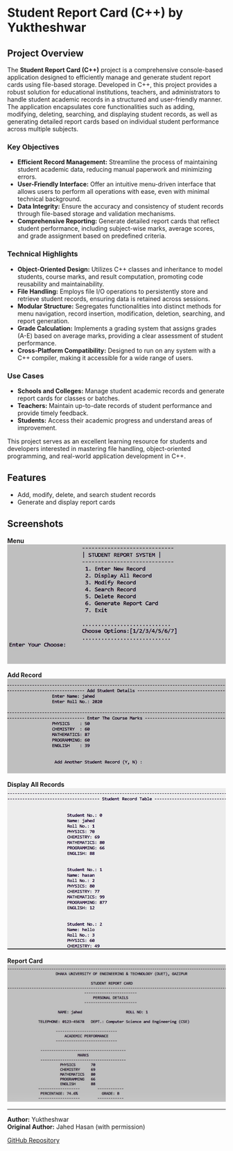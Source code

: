 # Student Report Card (C++) by Yuktheshwar

## Project Overview

The **Student Report Card (C++)** project is a comprehensive console-based application designed to efficiently manage and generate student report cards using file-based storage. Developed in C++, this project provides a robust solution for educational institutions, teachers, and administrators to handle student academic records in a structured and user-friendly manner. The application encapsulates core functionalities such as adding, modifying, deleting, searching, and displaying student records, as well as generating detailed report cards based on individual student performance across multiple subjects.

### Key Objectives
- **Efficient Record Management:** Streamline the process of maintaining student academic data, reducing manual paperwork and minimizing errors.
- **User-Friendly Interface:** Offer an intuitive menu-driven interface that allows users to perform all operations with ease, even with minimal technical background.
- **Data Integrity:** Ensure the accuracy and consistency of student records through file-based storage and validation mechanisms.
- **Comprehensive Reporting:** Generate detailed report cards that reflect student performance, including subject-wise marks, average scores, and grade assignment based on predefined criteria.

### Technical Highlights
- **Object-Oriented Design:** Utilizes C++ classes and inheritance to model students, course marks, and result computation, promoting code reusability and maintainability.
- **File Handling:** Employs file I/O operations to persistently store and retrieve student records, ensuring data is retained across sessions.
- **Modular Structure:** Segregates functionalities into distinct methods for menu navigation, record insertion, modification, deletion, searching, and report generation.
- **Grade Calculation:** Implements a grading system that assigns grades (A-E) based on average marks, providing a clear assessment of student performance.
- **Cross-Platform Compatibility:** Designed to run on any system with a C++ compiler, making it accessible for a wide range of users.

### Use Cases
- **Schools and Colleges:** Manage student academic records and generate report cards for classes or batches.
- **Teachers:** Maintain up-to-date records of student performance and provide timely feedback.
- **Students:** Access their academic progress and understand areas of improvement.

This project serves as an excellent learning resource for students and developers interested in mastering file handling, object-oriented programming, and real-world application development in C++.

## Features
- Add, modify, delete, and search student records
- Generate and display report cards

## Screenshots

**Menu**
![Menu](Images/menu.png)

**Add Record**
![Add Record](Images/addrecord.png)

**Display All Records**
![Display ALL](Images/displayall.png)

**Report Card**
![Report Card](Images/reportcard.png)

---
**Author:** Yuktheshwar  
**Original Author:** Jahed Hasan (with permission)

[GitHub Repository](https://github.com/YUKII2K3/Student-Report-Card-C-.git)




